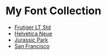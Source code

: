 # My Font Collection

* [Frutiger LT Std](https://github.com/AllThingsSmitty/fonts/tree/master/Frutiger%20LT%20Std)
* [Helvetica Neue](https://github.com/AllThingsSmitty/fonts/tree/master/Helvetica%20Neue)
* [Jurassic Park](https://github.com/AllThingsSmitty/fonts/tree/master/Jurassic%20Park)
* [San Francisco](https://github.com/AllThingsSmitty/fonts/tree/master/San%20Francisco)
